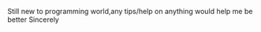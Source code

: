 Still new to programming world,any tips/help on anything would help me be better
Sincerely

<!---
LanBayPam/LanBayPam is a ✨ special ✨ repository because its `README.md` (this file) appears on your GitHub profile.
You can click the Preview link to take a look at your changes.
--->
